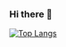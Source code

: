 ### Hi there 👋
[![Top Langs](https://github-readme-stats.vercel.app/api/top-langs/?username=OkochiYuki-nanairo
)](https://github.com/anuraghazra/github-readme-stats)
<!--
**OkochiYuki-nanairo/OkochiYuki-nanairo** is a ✨ _special_ ✨ repository because its `README.md` (this file) appears on your GitHub profile.

Here are some ideas to get you started:

- 🔭 I’m currently working on ...
- 🌱 I’m currently learning ...
- 👯 I’m looking to collaborate on ...
- 🤔 I’m looking for help with ...
- 💬 Ask me about ...
- 📫 How to reach me: ...
- 😄 Pronouns: ...
- ⚡ Fun fact: ...
-->

